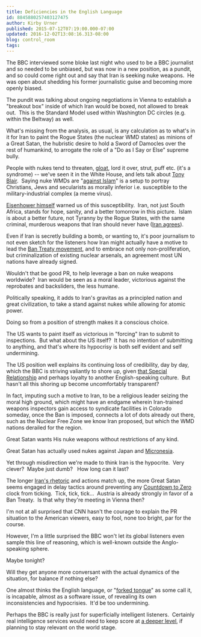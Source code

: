 ```yaml
---
title: Deficiencies in the English Language
id: 8845880257403127475
author: Kirby Urner
published: 2015-07-12T07:19:00.000-07:00
updated: 2016-12-02T13:08:16.313-08:00
blog: control_room
tags: 
---
```


The BBC interviewed some bloke last night who used to be a BBC journalist and so needed to be unbiased, but was now in a new position, as a pundit, and so could come right out and say that Iran is seeking nuke weapons.  He was open about shedding his former journalistic guise and becoming more openly biased.

The pundit was talking about ongoing negotiations in Vienna to establish a "breakout box" inside of which Iran would be boxed, not allowed to break out.  This is the Standard Model used within Washington DC circles (e.g. within the Beltway) as well.

What's missing from the analysis, as usual, is any calculation as to what's in it for Iran to paint the Rogue States (the nuclear WMD states) as minions of a Great Satan, the hubristic desire to hold a Sword of Damocles over the rest of humankind, to arrogate the role of a "Do as I Say or Else" supreme bully.

People with nukes tend to threaten, [gloat](http://worldgame.blogspot.com/2015/07/comments-on-news.html), lord it over, strut, puff etc. (it's a syndrome) -- we've seen it in the White House, and lets talk about [Tony Blair](http://mybizmo.blogspot.com/2007/09/lampoon-harpoon.html).  Saying nuke WMDs are "[against Islam](http://controlroom.blogspot.com/2006/02/jihad.html)" is a setup to portray Christians, Jews and secularists as morally inferior i.e. susceptible to the military-industrial complex (a meme virus).

[Eisenhower himself](http://mybizmo.blogspot.com/2006/03/why-we-fight-movie-review.html) warned us of this susceptibility.  Iran, not just South Africa, stands for hope, sanity, and a better tomorrow in this picture.  Islam is about a better future, not Tyranny by the Rogue States, with the same criminal, murderous weapons that Iran should never have ([Iran agrees](http://www.quakerquaker.org/forum/topics/iran-is-officially-anti-nuke-wmd)).

Even if Iran is secretly building a bomb, or wanting to, it's poor journalism to not even sketch for the listeners how Iran might actually have a motive to lead the [Ban Treaty movement](http://worldgame.blogspot.com/2015/07/july-4-2015.html), and to embrace not only non-proliferation, but criminalization of existing nuclear arsenals, an agreement most UN nations have already signed.

Wouldn't that be good PR, to help leverage a ban on nuke weapons worldwide?  Iran would be seen as a moral leader, victorious against the reprobates and backsliders, the less humane.

Politically speaking, it adds to Iran's gravitas as a principled nation and great civilization, to take a stand against nukes while allowing for atomic power.

Doing so from a position of strength makes it a conscious choice.

The US wants to paint itself as victorious in "forcing" Iran to submit to inspections.  But what about the US itself?  It has no intention of submitting to anything, and that's where its hypocrisy is both self evident and self undermining.

The US position well explains its continuing loss of credibility, day by day, which the BBC is striving valiantly to shore up, given [that Special Relationship](http://mybizmo.blogspot.com/2012/07/big-fix-movie-review.html) and perhaps loyalty to another English-speaking culture.  But hasn't all this shoring up become uncomfortably transparent?

In fact, imputing such a motive to Iran, to be a religious leader seizing the moral high ground, which might have an endgame wherein Iran-trained weapons inspectors gain access to syndicate facilities in Colorado someday, once the Ban is imposed, connects a lot of dots already out there, such as the Nuclear Free Zone we know Iran proposed, but which the WMD nations derailed for the region.

Great Satan wants His nuke weapons without restrictions of any kind.

Great Satan has actually used nukes against Japan and [Micronesia](http://controlroom.blogspot.com/2013/11/pacific-islanders-meet.html).

Yet through misdirection we're made to think Iran is the hypocrite.  Very clever?  Maybe just dumb?   How long can it last?

The longer [Iran's rhetoric](http://worldgame.blogspot.com/2015/06/quakers-2015628.html) and actions match up, the more Great Satan seems engaged in delay tactics around preventing any [Countdown to Zero](http://controlroom.blogspot.com/2010/12/countdown-to-zero-game.html) clock from ticking.  Tick, tick, tick...  Austria is already strongly in favor of a Ban Treaty.  Is that why they're meeting in Vienna then?

I'm not at all surprised that CNN hasn't the courage to explain the PR situation to the American viewers, easy to fool, none too bright, par for the course. 

However, I'm a little surprised the BBC won't let its global listeners even sample this line of reasoning, which is well-known outside the Anglo-speaking sphere.

Maybe tonight?

Will they get anyone more conversant with the actual dynamics of the situation, for balance if nothing else?

One almost thinks the English language, or "[forked tongue](http://controlroom.blogspot.com/2006/01/serving-from-algebra-city.html)" as some call it, is incapable, almost as a software issue, of revealing its own inconsistencies and hypocrisies.  It'd be too undermining.

Perhaps the BBC is really just for superficially intelligent listeners.  Certainly real intelligence services would need to keep score at [a deeper level](http://mybizmo.blogspot.com/2015/03/nationalism-and-jobs.html), if planning to stay relevant on the world stage.